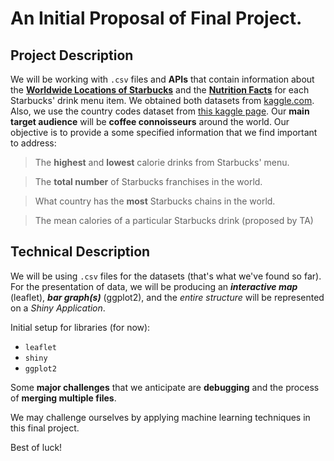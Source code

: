 # An Initial Proposal of Final Project.

## Project Description

We will be working with `.csv` files and **APIs** that contain information about the **[Worldwide Locations of Starbucks](https://www.kaggle.com/starbucks/store-locations#directory.csv)** and the **[Nutrition Facts](https://www.kaggle.com/starbucks/starbucks-menu)** for each Starbucks' drink menu item. We obtained both datasets from [kaggle.com](https://www.kaggle.com/). Also, we use the country codes dataset from [this kaggle page](https://www.kaggle.com/juanumusic/countries-iso-codes#wikipedia-iso-country-codes.csv). Our **main target audience** will be **coffee connoisseurs** around the world. Our objective is to provide a some specified information that we find important to address:

> The **highest** and **lowest** calorie drinks from Starbucks' menu.

> The **total number** of Starbucks franchises in the world.

> What country has the **most** Starbucks chains in the world.

> The mean calories of a particular Starbucks drink (proposed by TA)
## Technical Description

We will be using `.csv` files for the datasets (that's what we've found so far). For the presentation of data, we will be producing an **_interactive map_** (leaflet), **_bar graph(s)_** (ggplot2), and the _entire structure_ will be represented on a _Shiny Application_.

Initial setup for libraries (for now):


- `leaflet`
- `shiny`
- `ggplot2`


Some **major challenges** that we anticipate are **debugging** and the process of **merging multiple files**.

We may challenge ourselves by applying machine learning techniques in this final project.

Best of luck!

